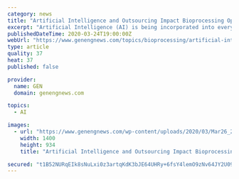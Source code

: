 ```yaml
---
category: news
title: "Artificial Intelligence and Outsourcing Impact Bioprocessing Operations"
excerpt: "Artificial Intelligence (AI) is being incorporated into every aspect of 21 st century bioprocessing, and much of its impact will depend on how it is managed,” according to Rathin Das, PhD, CEO of Synergys Biotherapeutics. “Because of its power, it is currently having a weighty effect on efficiency and reproducibility, which will profoundly ..."
publishedDateTime: 2020-03-24T19:00:00Z
webUrl: "https://www.genengnews.com/topics/bioprocessing/artificial-intelligence-and-outsourcing-impact-bioprocessing-operations/"
type: article
quality: 37
heat: 37
published: false

provider:
  name: GEN
  domain: genengnews.com

topics:
  - AI

images:
  - url: "https://www.genengnews.com/wp-content/uploads/2020/03/Mar26_2020_Getty_1176071503_ArtificialIntelligence-scaled-e1584645083133.jpg"
    width: 1400
    height: 934
    title: "Artificial Intelligence and Outsourcing Impact Bioprocessing Operations"

secured: "t1B52NURqEIk8sNuLxi0z3artqKdK3bJE64UHRy+6fsY4lemO9zNv64JY2U09WvLPBr/XqH5qB7M/nkunNQucHiURTj9YE+nlv6WjEMFb90oHKwLGdjkB39tBwA8WETxBnnzheyNjMa+RMJa5suiqulyZb5FAIKkBVTZ/3QT6IaK5ShrSpYOMQfNZCCFUK0HrPIay+j0kpRRlwvhKjhJQH7YBtIxinsOkE3GPiJLRH84tOtSh+2m2HVXxyV28aCSkNjWYWfWI8w+JKvVGWF7iKY4Lxlq3TVaeS2N3nEAlcesiwXTc10/5bFjvRwNAN3L;yK2CwPeVrjBTg1eox3aurg=="
---
```


